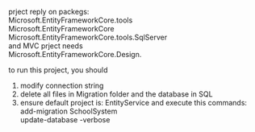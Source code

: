 prject reply on packegs:<br>
Microsoft.EntityFrameworkCore.tools<br>
Microsoft.EntityFrameworkCore<br>
Microsoft.EntityFrameworkCore.tools.SqlServer<br>
and MVC prject needs <br>
Microsoft.EntityFrameworkCore.Design.<br>


to run this project, you should<br>
1. modify connection string<br>
2. delete all files in Migration folder and the database in SQL<br>
3. ensure default project is: EntityService and  execute this commands:<br>
add-migration SchoolSystem<br>
update-database -verbose<br>
